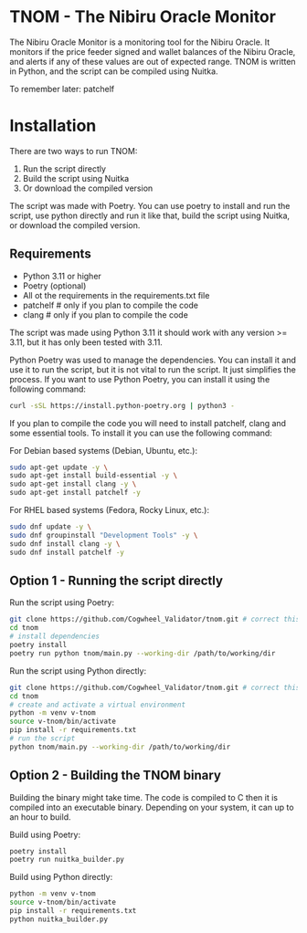 # TNOM - The Nibiru Oracle Monitor

The Nibiru Oracle Monitor is a monitoring tool for the Nibiru Oracle. It monitors if
the price feeder signed and wallet balances of the Nibiru Oracle, and alerts if 
any of these values are out of expected range. TNOM is written in Python, and the
script can be compiled using Nuitka.

To remember later: patchelf

# Installation

There are two ways to run TNOM:
1. Run the script directly
2. Build the script using Nuitka 
3. Or download the compiled version

The script was made with Poetry. You can use poetry to install and run the script, 
use python directly and run it like that, build the script using Nuitka, or download
the compiled version.

## Requirements

- Python 3.11 or higher 
- Poetry (optional)
- All ot the requirements in the requirements.txt file
- patchelf # only if you plan to compile the code
- clang # only if you plan to compile the code

The script was made using Python 3.11 it should work with any version >= 3.11, but it
has only been tested with 3.11. 

Python Poetry was used to manage the dependencies. You can install it and use it to 
run the script, but it is not vital to run the script. It just simplifies the 
process. 
If you want to use Python Poetry, you can install it using the following command:

```bash
curl -sSL https://install.python-poetry.org | python3 -
```

If you plan to compile the code you will need to install patchelf, clang and some
essential tools. To install it you can use the following command:

For Debian based systems (Debian, Ubuntu, etc.):
```bash
sudo apt-get update -y \
sudo apt-get install build-essential -y \
sudo apt-get install clang -y \
sudo apt-get install patchelf -y
```

For RHEL based systems (Fedora, Rocky Linux, etc.):
```bash
sudo dnf update -y \ 
sudo dnf groupinstall "Development Tools" -y \
sudo dnf install clang -y \
sudo dnf install patchelf -y
```

## Option 1 - Running the script directly

Run the script using Poetry:

```bash
git clone https://github.com/Cogwheel_Validator/tnom.git # correct this later if needed
cd tnom
# install dependencies
poetry install
poetry run python tnom/main.py --working-dir /path/to/working/dir
```

Run the script using Python directly:

```bash
git clone https://github.com/Cogwheel_Validator/tnom.git # correct this later if needed
cd tnom
# create and activate a virtual environment
python -m venv v-tnom
source v-tnom/bin/activate
pip install -r requirements.txt
# run the script
python tnom/main.py --working-dir /path/to/working/dir
```

## Option 2 - Building the TNOM binary

Building the binary might take time. The code is compiled to C then it is compiled
into an executable binary. Depending on your system, it can up to an hour to build.

Build using Poetry:

```bash
poetry install
poetry run nuitka_builder.py
```

Build using Python directly:

```bash
python -m venv v-tnom
source v-tnom/bin/activate
pip install -r requirements.txt
python nuitka_builder.py
```